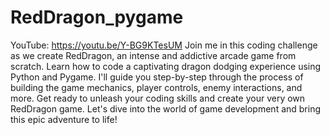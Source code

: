 # RedDragon_pygame
YouTube: https://youtu.be/Y-BG9KTesUM
Join me in this coding challenge as we create RedDragon, an intense and addictive arcade game from scratch.
Learn how to code a captivating dragon dodging experience using Python and Pygame.
I'll guide you step-by-step through the process of building the game mechanics, player controls, enemy interactions, and more.
Get ready to unleash your coding skills and create your very own RedDragon game.
Let's dive into the world of game development and bring this epic adventure to life!
